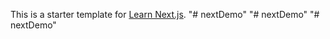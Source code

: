 This is a starter template for [Learn Next.js](https://nextjs.org/learn).
"# nextDemo" 
"# nextDemo" 
"# nextDemo" 
